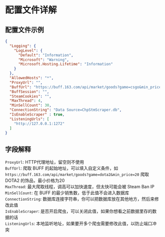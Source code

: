 # 配置文件详解
## 配置文件示例
````json
{
  "Logging": {
    "LogLevel": {
      "Default": "Information",
      "Microsoft": "Warning",
      "Microsoft.Hosting.Lifetime": "Information"
    }
  },
  "AllowedHosts": "*",
  "ProxyUrl": "",
  "BuffUrl": "https://buff.163.com/api/market/goods?game=csgo&min_price=20",
  "BuffSession": "",
  "SteamCookies": "",
  "MaxThread": 4,
  "MinSellCount": 30,
  "ConnectionString": "Data Source=ChpStmScraper.db",
  "IsEnableScraper" : true,
  "ListeningUrls": [
    "http://127.0.0.1:1272"
  ]
}
````
## 字段解释
`ProxyUrl`: HTTP代理地址，留空则不使用  
`BuffUrl`: 爬取 BUFF 的起始地址，可以填入自定义条件，如 `https://buff.163.com/api/market/goods?game=dota2&min_price=20` 爬取 DOTA2 的饰品，最小价格为20  
`MaxThread`: 最大爬取线程，调高可以加快速度，但太快可能会被 Steam Ban IP  
`MinSellCount`: 在 BUFF 的最少销售数，低于此值不会进入数据库  
`ConnectionString`: 数据库连接字符串，你可以把数据库放在其他地方，然后来修改此值  
`IsEnableScraper`: 是否开启爬虫，可以关闭此值，如果你想看之前数据里存的数据的话  
`ListeningUrls`: 本地监听地址，如果要开多个爬虫需要修改此值，以防止端口冲突  
